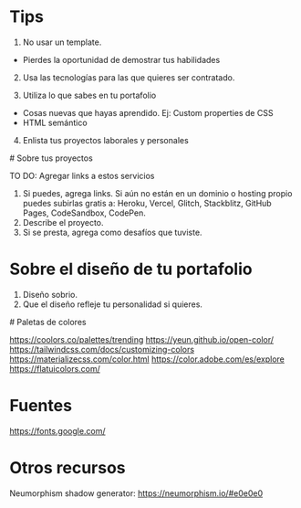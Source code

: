 # Tips 

1. No usar un template.

* Pierdes la oportunidad de demostrar tus habilidades

2. Usa las tecnologías para las que quieres ser contratado.

3. Utiliza lo que sabes en tu portafolio
  * Cosas nuevas que hayas aprendido. Ej: Custom properties de CSS
  * HTML semántico

4. Enlista tus proyectos laborales y personales


# Sobre tus proyectos

TO DO: Agregar links a estos servicios
1. Si puedes, agrega links. Si aún no están en un dominio o hosting propio puedes subirlas gratis a: Heroku, Vercel, Glitch, Stackblitz, GitHub Pages, CodeSandbox, CodePen.
2. Describe el proyecto.
3. Si se presta, agrega como desafíos que tuviste.


# Sobre el diseño de tu portafolio

1. Diseño sobrio.
2. Que el diseño refleje tu personalidad si quieres.

# Paletas de colores

https://coolors.co/palettes/trending
https://yeun.github.io/open-color/
https://tailwindcss.com/docs/customizing-colors
https://materializecss.com/color.html
https://color.adobe.com/es/explore
https://flatuicolors.com/

# Fuentes
https://fonts.google.com/

# Otros recursos
Neumorphism shadow generator:
https://neumorphism.io/#e0e0e0
